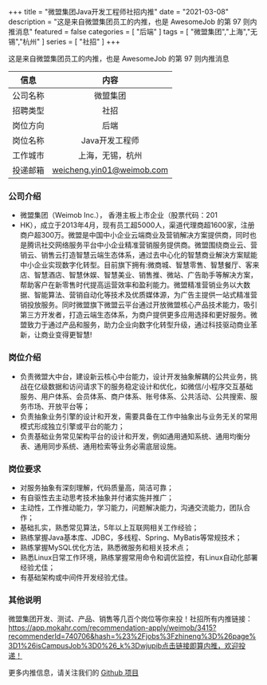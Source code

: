+++
title = "微盟集团Java开发工程师社招内推"
date = "2021-03-08"
description = "这是来自微盟集团员工的内推，也是 AwesomeJob 的第 97 则内推消息"
featured = false
categories = [
    "后端"
]
tags = [
    "微盟集团","上海","无锡","杭州"
]
series = [
    "社招"
]
+++

这是来自微盟集团员工的内推，也是 AwesomeJob 的第 97 则内推消息
<!--more-->

| 信息 | 内容 |
| :-----:| :----: |
| 公司名称 | 微盟集团 |
| 招聘类型 | 社招 |
| 岗位方向 | 后端 |
| 岗位名称 | Java开发工程师 |
| 工作城市 | 上海，无锡，杭州 |
| 投递邮箱 | weicheng.yin01@weimob.com |

### 公司介绍

- 微盟集团（Weimob Inc.）， 香港主板上市企业（股票代码：201
- HK），成立于2013年4月，现有员工超5000人，渠道代理商超1600家，注册商户超300万。微盟是中国中小企业云端商业及营销解决方案提供商，同时也是腾讯社交网络服务平台中小企业精准营销服务提供商。微盟围绕商业云、营销云、销售云打造智慧云端生态体系，通过去中心化的智慧商业解決方案赋能中小企业实现数字化转型。目前旗下拥有:微商城、智慧零售、智慧餐厅、客来店、智慧酒店、智慧休娱、智慧美业、销售推、微站、广告助手等解决方案，帮助客户在新零售时代提高运营效率和盈利能力。微盟精准营销业务以大数据、智能算法、营销自动化等技术及优质媒体源，为广告主提供一站式精准营销投放服务。同时微盟旗下微盟云平台通过开放微盟核心产品技术能力，吸引第三方开发者，打造云端生态体系，为商户提供更多应用选择和更好服务。微盟致力于通过产品和服务，助力企业向数字化转型升级，通过科技驱动商业革新，让商业变得更智慧!

### 岗位介绍

- 负责微盟大中台，建设新云核心中台能力，设计开发抽象解耦的公共业务，挑战在亿级数据和访问请求下的服务稳定设计和优化，如微信/小程序交互基础服务、用户体系、会员体系、商户体系、账号体系、公共活动、公共搜索、服务市场、开放平台等；
- 负责抽象业务引擎的设计和开发，需要具备在工作中抽象出与业务无关的常用模式形成独立引擎或平台的能力；
- 负责基础业务常见架构平台的设计和开发，例如通用通知系统、通用均衡分表、通用同步系统、通用检索等业务必需底层设施。

### 岗位要求

- 对服务抽象有深刻理解，代码质量高，简洁可靠；
- 有自驱性去主动思考技术抽象并付诸实施并推广；
- 主动性，工作推动能力，学习能力，问题解决能力，沟通交流能力，团队合作；
- 基础扎实，熟悉常见算法，5年以上互联网相关工作经验；
- 熟练掌握Java基本库、JDBC，多线程、Spring、MyBatis等常规技术；
- 熟练掌握MySQL优化方法，熟悉微服务和相关技术点；
- 熟悉Linux日常工作环境，熟练掌握常用命令和调优监控，有Linux自动化部署经验尤佳；
- 有基础架构或中间件开发经验尤佳。

### 其他说明

微盟集团开发、测试、产品、销售等几百个岗位等你来投！社招所有内推链接：https://app.mokahr.com/recommendation-apply/weimob/3415?recommenderId=740706&hash=%23%2Fjobs%3Fzhineng%3D%26page%3D1%26isCampusJob%3D0%26_k%3Dwjupib点击链接即算内推，欢迎投递！

更多内推信息，请关注我们的 [Github 项目](https://github.com/Dikea/AwesomeJob)

